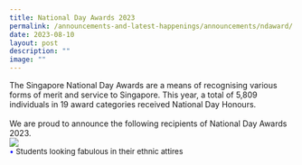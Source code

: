 ```yaml
---
title: National Day Awards 2023
permalink: /announcements-and-latest-happenings/announcements/ndaward/
date: 2023-08-10
layout: post
description: ""
image: ""
---
```

The Singapore National Day Awards are a means of recognising various forms of merit and service to Singapore. This year, a total of 5,809 individuals in 19 award categories received National Day Honours. 
<br><br>
We are proud to announce the following recipients of National Day Awards 2023.
<br>
<img src="/images/Announcements/ND/rhd2023a.png">
<br>
<span style="font-size:10pt;">
<span style="color:blue;">•</span> Students looking fabulous in their ethnic attires </span>